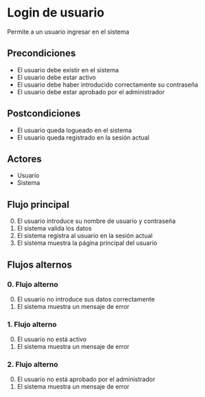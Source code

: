 # Login de usuario

Permite a un usuario ingresar en el sistema

## Precondiciones

* El usuario debe existir en el sistema
* El usuario debe estar activo
* El usuario debe haber introducido correctamente su contraseña
* El usuario debe estar aprobado por el administrador

## Postcondiciones

* El usuario queda logueado en el sistema
* El usuario queda registrado en la sesión actual

## Actores

* Usuario
* Sistema

## Flujo principal

0. El usuario introduce su nombre de usuario y contraseña
1. El sistema valida los datos
2. El sistema registra al usuario en la sesión actual
3. El sistema muestra la página principal del usuario

## Flujos alternos

### 0.  Flujo alterno

0. El usuario no introduce sus datos correctamente
1. El sistema muestra un mensaje de error

### 1.  Flujo alterno

0. El usuario no está activo
1. El sistema muestra un mensaje de error

### 2.  Flujo alterno

0. El usuario no está aprobado por el administrador
1. El sistema muestra un mensaje de error

